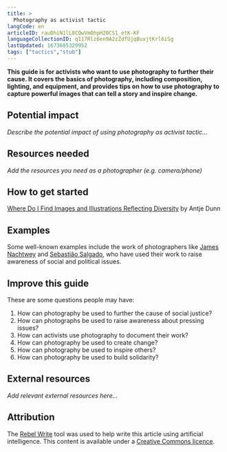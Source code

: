```yaml
---
title: >
  Photography as activist tactic
langCode: en
articleID: rauDhiN1lL8CQwVmOhpHZ0CS1_etK-KF
languageCollectionID: q117Rlz6en9A2zZdfUjqBuxjtKrl6iSg
lastUpdated: 1673685329952
tags: ["tactics","stub"]
---
```


**This guide is for activists who want to use photography to further their cause. It covers the basics of photography, including composition, lighting, and equipment, and provides tips on how to use photography to capture powerful images that can tell a story and inspire change.**

## **Potential impact**

_Describe the potential impact of using photography as activist tactic…_

## **Resources needed**

_Add the resources you need as a photographer (e.g. camera/phone)_

## **How to get started**

[Where Do I Find Images and Illustrations Reflecting Diversity](https://commonslibrary.org/where-do-i-find-images-reflecting-diversity/) by Antje Dunn

## **Examples**

Some well-known examples include the work of photographers like [James Nachtwey](https://www.academia.edu/19564472/James_Nachtwey_Photojournalism_as_Impactful_Storytelling) and [Sebastião Salgado](https://www.youtube.com/watch?v=G6fRykp6nRQ), who have used their work to raise awareness of social and political issues.

## **Improve this guide**

These are some questions people may have:

1.  How can photography be used to further the cause of social justice?
2.  How can photographs be used to raise awareness about pressing issues?
3.  How can activists use photography to document their work?
4.  How can photography be used to create change?
5.  How can photography be used to inspire others?
6.  How can photography be used to build solidarity?

## **External resources**

_Add relevant external resources here…_

## **Attribution**

The [Rebel Write](https://write.rebel.tools/) tool was used to help write this article using artificial intelligence. This content is available under a [Creative Commons licence](https://creativecommons.org/licenses/by-nc-sa/4.0/).